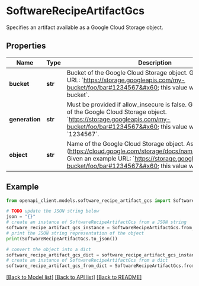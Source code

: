 # SoftwareRecipeArtifactGcs

Specifies an artifact available as a Google Cloud Storage object.

## Properties

Name | Type | Description | Notes
------------ | ------------- | ------------- | -------------
**bucket** | **str** | Bucket of the Google Cloud Storage object. Given an example URL: &#x60;https://storage.googleapis.com/my-bucket/foo/bar#1234567&#x60; this value would be &#x60;my-bucket&#x60;. | [optional] 
**generation** | **str** | Must be provided if allow_insecure is false. Generation number of the Google Cloud Storage object. &#x60;https://storage.googleapis.com/my-bucket/foo/bar#1234567&#x60; this value would be &#x60;1234567&#x60;. | [optional] 
**object** | **str** | Name of the Google Cloud Storage object. As specified [here] (https://cloud.google.com/storage/docs/naming#objectnames) Given an example URL: &#x60;https://storage.googleapis.com/my-bucket/foo/bar#1234567&#x60; this value would be &#x60;foo/bar&#x60;. | [optional] 

## Example

```python
from openapi_client.models.software_recipe_artifact_gcs import SoftwareRecipeArtifactGcs

# TODO update the JSON string below
json = "{}"
# create an instance of SoftwareRecipeArtifactGcs from a JSON string
software_recipe_artifact_gcs_instance = SoftwareRecipeArtifactGcs.from_json(json)
# print the JSON string representation of the object
print(SoftwareRecipeArtifactGcs.to_json())

# convert the object into a dict
software_recipe_artifact_gcs_dict = software_recipe_artifact_gcs_instance.to_dict()
# create an instance of SoftwareRecipeArtifactGcs from a dict
software_recipe_artifact_gcs_from_dict = SoftwareRecipeArtifactGcs.from_dict(software_recipe_artifact_gcs_dict)
```
[[Back to Model list]](../README.md#documentation-for-models) [[Back to API list]](../README.md#documentation-for-api-endpoints) [[Back to README]](../README.md)



